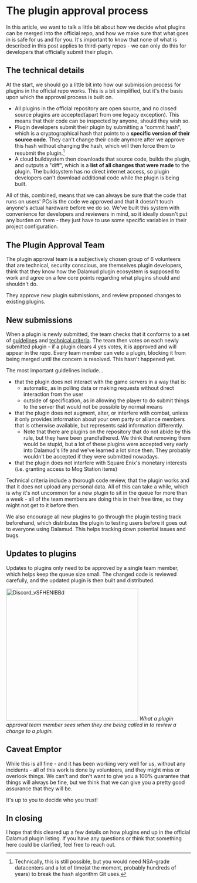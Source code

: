 # The plugin approval process
In this article, we want to talk a little bit about how we decide what plugins can be merged into the official repo, and how we make sure that what goes in is safe for us and for you. It's important to know that none of what is described in this post applies to third-party repos - we can only do this for developers that officially submit their plugin.

## The technical details
At the start, we should go a little bit into how our submission process for plugins in the official repo works. This is a bit simplified, but it's the basis upon which the approval process is built on.

* All plugins in the official repository are open source, and no closed source plugins are accepted(apart from one legacy exception). This means that their code can be inspected by anyone, should they wish so.
* Plugin developers submit their plugin by submitting a "commit hash", which is a cryptographical hash that points to a **specific version of their source code**. They can't change their code anymore after we approve this hash without changing the hash, which will then force them to resubmit the plugin.[^1]
* A cloud buildsystem then downloads that source code, builds the plugin, and outputs a "diff", which is a **list of all changes that were made** to the plugin. The buildsystem has no direct internet access, so plugin developers can't download additional code while the plugin is being built.

All of this, combined, means that we can always be sure that the code that runs on users' PCs is the code we approved and that it doesn't touch anyone's actual hardware before we do so. We've built this system with convenience for developers and reviewers in mind, so it ideally doesn't put any burden on them - they just have to use some specific variables in their project configuration.

## The Plugin Approval Team
The plugin approval team is a subjectively chosen group of 6 volunteers that are technical, security conscious, are themselves plugin developers, think that they know how the Dalamud plugin ecosystem is supposed to work and agree on a few core points regarding what plugins should and shouldn't do.

They approve new plugin submissions, and review proposed changes to existing plugins.

## New submissions
When a plugin is newly submitted, the team checks that it conforms to a set of [guidelines](https://goatcorp.github.io/faq/development#q-what-am-i-allowed-to-do-in-my-plugin) and [technical criteria](https://github.com/goatcorp/DalamudPluginsD17#approval-criteria). The team then votes on each newly submitted plugin - if a plugin clears 4 yes votes, it is approved and will appear in the repo. Every team member can veto a plugin, blocking it from being merged until the concern is resolved. This hasn't happened yet.

The most important guidelines include...
- that the plugin does not interact with the game servers in a way that is:
    - automatic, as in polling data or making requests without direct interaction from the user
    - outside of specification, as in allowing the player to do submit things to the server that would not be possible by normal means
- that the plugin does not augment, alter, or interfere with combat, unless it only provides information about your own party or alliance members that is otherwise available, but represents said information differently.
    - Note that there are plugins on the repository that do not abide by this rule, but they have been grandfathered. We think that removing them would be stupid, but a lot of these plugins were accepted very early into Dalamud's life and we've learned a lot since then. They probably wouldn't be accepted if they were submitted nowadays.
- that the plugin does not interfere with Square Enix's monetary interests (i.e. granting access to Mog Station items) 

Technical criteria include a thorough code review, that the plugin works and that it does not upload any personal data. All of this can take a while, which is why it's not uncommon for a new plugin to sit in the queue for more than a week - all of the team members are doing this in their free time, so they might not get to it before then.

We also encourage all new plugins to go through the plugin testing track beforehand, which distributes the plugin to testing users before it goes out to everyone using Dalamud. This helps tracking down potential issues and bugs.

## Updates to plugins
Updates to plugins only need to be approved by a single team member, which helps keep the queue size small. The changed code is reviewed carefully, and the updated plugin is then built and distributed.

<img width="360" alt="Discord_vSFHENlBBd" src="https://user-images.githubusercontent.com/16760685/217103831-de5c1af3-7244-438e-8e8e-7408d2545814.png">
<em>What a plugin approval team member sees when they are being called in to review a change to a plugin.</em>

## Caveat Emptor
While this is all fine - and it has been working very well for us, without any incidents - all of this work is done by volunteers, and they might miss or overlook things. We can't and don't want to give you a 100% guarantee that things will always be fine, but we think that we can give you a pretty good assurance that they will be.

It's up to you to decide who you trust!

## In closing
I hope that this cleared up a few details on how plugins end up in the official Dalamud plugin listing. If you have any questions or think that something here could be clarified, feel free to reach out.

[^1]: Technically, this is still possible, but you would need NSA-grade datacenters and a lot of time(at the moment, probably hundreds of years) to break the hash algorithm Git uses.
